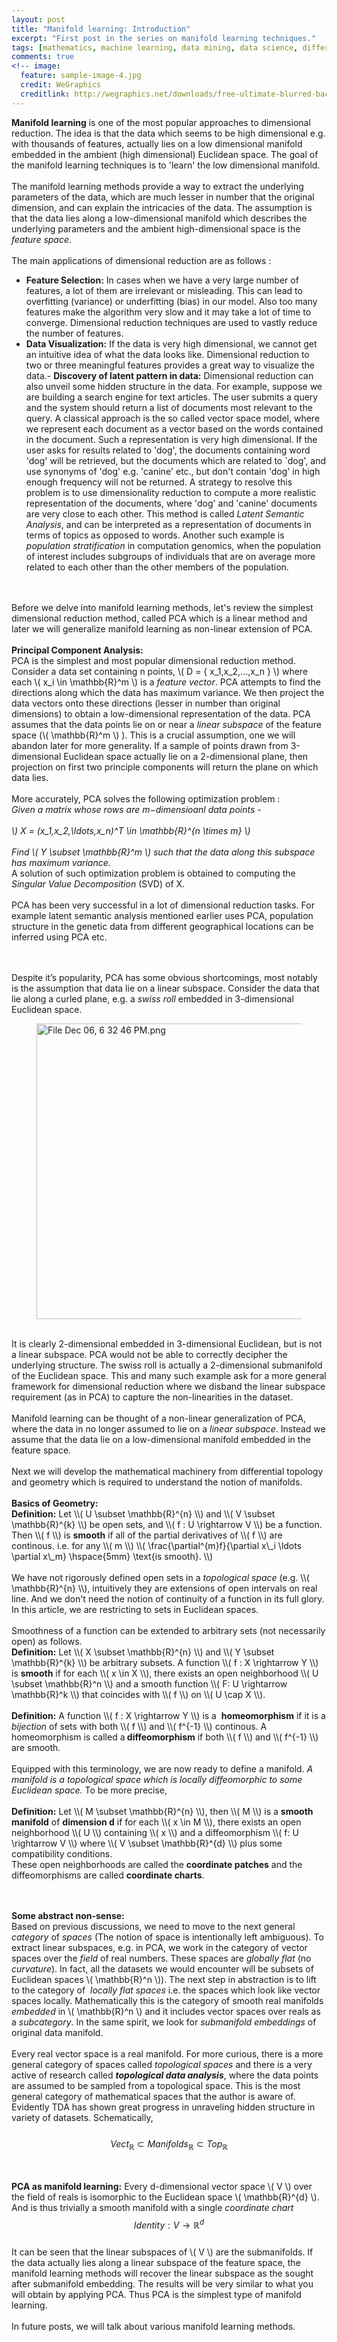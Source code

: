 ```yaml
---
layout: post
title: "Manifold learning: Introduction"
excerpt: "First post in the series on manifold learning techniques."
tags: [mathematics, machine learning, data mining, data science, differential geometry]
comments: true
<!-- image:
  feature: sample-image-4.jpg
  credit: WeGraphics
  creditlink: http://wegraphics.net/downloads/free-ultimate-blurred-background-pack/ -->
---
```

<strong>Manifold learning</strong> is one of the most popular approaches to dimensional reduction. The idea is that the data which seems to be high dimensional e.g. with thousands of features, actually lies on a low dimensional manifold embedded in the ambient (high dimensional) Euclidean space. The goal of the manifold learning techniques is to 'learn' the low dimensional manifold.
<br><br>
The manifold learning methods provide a way to extract the underlying parameters of the data, which are much lesser in number that the original dimension, and can explain the intricacies of the data. The assumption is that the data lies along a low-dimensional manifold which describes the underlying parameters and the ambient high-dimensional space is the <em>feature space</em>.
<br><br>
The main applications of dimensional reduction are as follows :

- <strong>Feature Selection:</strong> In cases when we have a very large number of features, a lot of them are irrelevant or misleading. This can lead to overfitting (variance) or underfitting (bias) in our model. Also too many features make the algorithm very slow and it may take a lot of time to converge. Dimensional reduction techniques are used to vastly reduce the number of features.
- <strong>Data Visualization:</strong> If the data is very high dimensional, we cannot get an intuitive idea of what the data looks like. Dimensional reduction to two or three meaningful features provides a great way to visualize the data.- <strong>Discovery of latent pattern in data:</strong> Dimensional reduction can also unveil some hidden structure in the data. For example, suppose we are building a search engine for text articles. The user submits a query and the system should return a list of documents most relevant to the query. A classical approach is the so called vector space model, where we represent each document as a vector based on the words contained in the document. Such a representation is very high dimensional. If the user asks for results related to 'dog', the documents containing word 'dog' will be retrieved, but the documents which are related to `dog', and use synonyms of 'dog' e.g. 'canine' etc., but don't contain 'dog' in high enough frequency will not be returned. A strategy to resolve this problem is to use dimensionality reduction to compute a more realistic representation of the documents, where 'dog' and 'canine' documents are very close to each other. This method is called <em>Latent Semantic Analysis</em>, and can be interpreted as a representation of documents in terms of topics as opposed to words. Another such example is <em>population stratification</em> in computation genomics, when the population of interest includes subgroups of individuals that are on average more related to each other than the other members of the population.

<br><br>
Before we delve into manifold learning methods, let's review the simplest dimensional reduction method, called PCA which is a linear method and later we will generalize manifold learning as non-linear extension of PCA.
<br><br>
<strong>Principal Component Analysis:  </strong>
<br>
PCA is the simplest and most popular dimensional reduction method. Consider a data set containing n points, \\( D = \{ x\_1,x\_2,...,x\_n \} \\) where each \\( x\_i \in \mathbb{R}^m \\) is a *feature vector*. PCA attempts to find the directions along which the data has maximum variance. We then project the data vectors onto these directions (lesser in number than original dimensions) to obtain a low-dimensional representation of the data. PCA assumes that the data points lie on or near a <em>linear subspace</em> of the feature space (\\( \mathbb{R}^m \\) ). This is a crucial assumption, one we will abandon later for more generality. If a sample of points drawn from 3-dimensional Euclidean space actually lie on a 2-dimensional plane, then projection on first two principle components will return the plane on which data lies.
<br><br>
More accurately, PCA solves the following optimization problem :
<br>
<em>Given a matrix whose rows are m−dimensioanl data points -
<br><br>
 \\) X = (x\_1,x\_2,\ldots,x\_n)^T \in \mathbb{R}^{n \times m}  \\)
<br><br>
Find \\( Y \subset \mathbb{R}^m \\) such that the data along this subspace has maximum variance.</em>
<br>
A solution of such optimization problem is obtained to computing the <em>Singular Value Decomposition</em> (SVD) of X.
<br><br>
PCA has been very successful in a lot of dimensional reduction tasks. For example latent semantic analysis mentioned earlier uses PCA, population structure in the genetic data from different geographical locations can be inferred using PCA etc.

<br><br>
Despite it’s popularity, PCA has some obvious shortcomings, most notably is the assumption that data lie on a linear subspace. Consider the data that lie along a curled plane, e.g. a <em>swiss roll</em> embedded in 3-dimensional Euclidean space.
<figure>
<img class="alignnone  wp-image-1045" src="https://januverma.files.wordpress.com/2015/12/file-dec-06-6-32-46-pm.png" alt="File Dec 06, 6 32 46 PM.png" width="632" height="473" />
</figure>
<br>
It is clearly 2-dimensional embedded in 3-dimensional Euclidean, but is not a linear subspace. PCA would not be able to correctly decipher the underlying structure. The swiss roll is actually a 2-dimensional submanifold of the Euclidean space. This and many such example ask for a more general framework for dimensional reduction where we disband the linear subspace requirement (as in PCA) to capture the non-linearities in the dataset.
<br><br>
Manifold learning can be thought of a non-linear generalization of PCA, where the data in no longer assumed to lie on a <em>linear subspace</em>. Instead we assume that the data lie on a low-dimensional manifold embedded in the feature space.
<br><br>
Next we will develop the mathematical machinery from differential topology and geometry which is required to understand the notion of manifolds.
<br><br>
<strong>Basics of Geometry:  </strong>
<br>
<strong>Definition:</strong> Let \\( U \subset \mathbb{R}^{n} \\) and \\( V \subset \mathbb{R}^{k} \\) be open sets, and \\( f : U \rightarrow V \\) be a function. Then \\( f \\) is <strong>smooth</strong> if all of the partial derivatives of \\( f \\) are continous. i.e. for any \\( m \\)
\\( \frac{\partial^{m}f}{\partial x\_i \ldots \partial x\_m} \hspace{5mm} \text{is smooth}. \\)
<br><br>
We have not rigorously defined open sets in a <em>topological space</em> (e.g. \\( \mathbb{R}^{n} \\), intuitively they are extensions of open intervals on real line. And we don't need the notion of continuity of a function in its full glory. In this article, we are restricting to sets in Euclidean spaces.
<br><br>
Smoothness of a function can be extended to arbitrary sets (not necessarily open) as follows.
<br>
<strong>Definition:</strong> Let \\( X \subset \mathbb{R}^{n} \\) and \\( Y \subset \mathbb{R}^{k} \\) be arbitrary subsets. A function \\( f : X \rightarrow Y \\) is <strong>smooth</strong> if for each \\( x \in X \\), there exists an open neighborhood \\( U \subset \mathbb{R}^n \\) and a smooth function \\( F: U \rightarrow \mathbb{R}^k \\) that coincides with \\( f \\) on \\( U \cap X \\).
<br><br>
<strong>Definition:</strong> A function
\\( f : X \rightarrow Y \\) is a  <strong>homeomorphism</strong> if it is a <em>bijection</em> of sets with both \\( f \\) and \\( f^{-1} \\) continous. A homeomorphism is called a<strong> diffeomorphism</strong> if both \\( f \\) and
\\( f^{-1} \\) are smooth.
<br><br>
Equipped with this terminology, we are now ready to define a manifold. <em>A manifold is a topological space which is locally diffeomorphic to some Euclidean space.</em> To be more precise,
<br><br>
<strong>Definition:</strong> Let \\( M \subset \mathbb{R}^{n} \\), then \\( M \\) is a <strong>smooth manifold</strong> of <strong>dimension d</strong> if for each \\( x \in M \\), there exists an open neighborhood \\( U \\) containing \\( x \\) and a diffeomorphism \\( f: U \rightarrow V \\) where \\( V \subset \mathbb{R}^{d} \\) plus some compatibility conditions.
<br>
These open neighborhoods are called the <strong>coordinate patches</strong> and the diffeomorphisms are called <strong>coordinate charts</strong>.

<br><br>
<strong>Some abstract non-sense:</strong>
<br>
Based on previous discussions, we need to move to the next general <em>category</em> of <em>spaces</em> (The notion of space is intentionally left ambiguous). To extract linear subspaces, e.g. in PCA, we work in the category of vector spaces over the <em>field</em> of real numbers. These spaces are <em>globally flat</em> (no <em>curvature</em>). In fact, all the datasets we would encounter will be subsets of Euclidean spaces  \\( \mathbb{R}^n \\)). The next step in abstraction is to lift to the category of  <em>locally flat spaces </em>i.e. the spaces which look like vector spaces locally. Mathematically this is the category of smooth real manifolds <em>embedded</em> in \\( \mathbb{R}^n \\) and it includes vector spaces over reals as a <em>subcategory</em>. In the same spirit, we look for <em>submanifold embeddings</em> of original data manifold.
<br><br>
Every real vector space is a real manifold.
For more curious, there is a more general category of spaces called <em>topological spaces </em>and there is a very active of research called <strong><em>topological data analysis</em></strong>, where the data points are assumed to be sampled from a topological space. This is the most general category of mathematical spaces that the author is aware of. Evidently TDA has shown great progress in unraveling hidden structure in variety of datasets.
Schematically,
<br><br>
$$ Vect_{\mathbb{R}} \subset Manifolds_{\mathbb{R}} \subset Top_{\mathbb{R}} $$

<br><br>
**PCA as manifold learning:**
Every d-dimensional vector space \\( V \\) over the field of reals is isomorphic to the Euclidean space \\( \mathbb{R}^{d} \\). And is thus trivially a smooth manifold with a single *coordinate chart*
<br>
$$ Identity : V \rightarrow \mathbb{R}^d $$
<br>
It can be seen that the linear subspaces of \\( V \\) are the submanifolds. If the data actually lies along a linear subspace of the feature space, the manifold learning methods will recover the linear subspace as the sought after submanifold embedding. The results will be very similar to what you will obtain by applying PCA. Thus PCA is the simplest type of manifold learning.
<br><br>
In future posts, we will talk about various manifold learning methods. 

